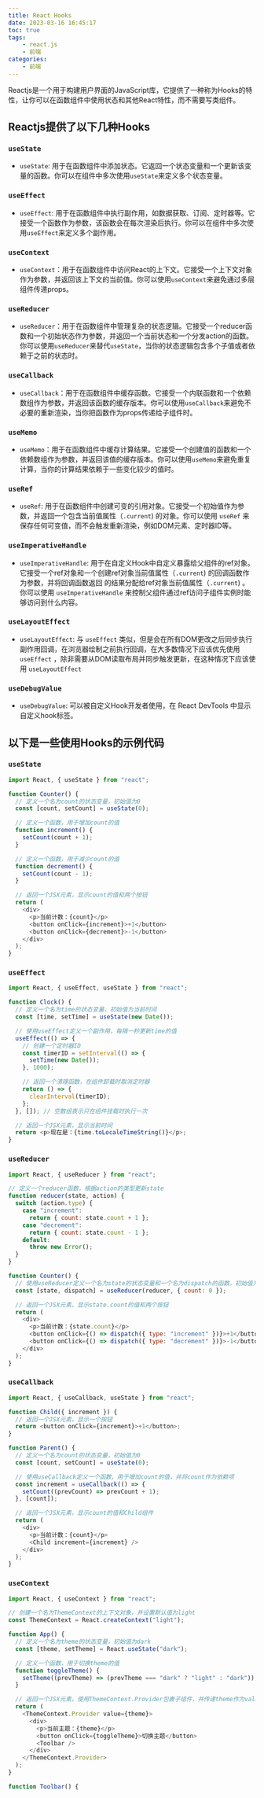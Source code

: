 ```yaml
---
title: React Hooks
date: 2023-03-16 16:45:17
toc: true
tags: 
    - react.js
    - 前端
categories:
    - 前端
---
```


Reactjs是一个用于构建用户界面的JavaScript库，它提供了一种称为Hooks的特性，让你可以在函数组件中使用状态和其他React特性，而不需要写类组件。

## Reactjs提供了以下几种Hooks

### `useState`

- `useState`: 用于在函数组件中添加状态。它返回一个状态变量和一个更新该变量的函数。你可以在组件中多次使用`useState`来定义多个状态变量。

### `useEffect`

- `useEffect`: 用于在函数组件中执行副作用，如数据获取、订阅、定时器等。它接受一个函数作为参数，该函数会在每次渲染后执行。你可以在组件中多次使用`useEffect`来定义多个副作用。

### `useContext`

- `useContext`：用于在函数组件中访问React的上下文。它接受一个上下文对象作为参数，并返回该上下文的当前值。你可以使用`useContext`来避免通过多层组件传递props。

<!--more-->

### `useReducer`

- `useReducer`：用于在函数组件中管理复杂的状态逻辑。它接受一个reducer函数和一个初始状态作为参数，并返回一个当前状态和一个分发action的函数。你可以使用`useReducer`来替代`useState`，当你的状态逻辑包含多个子值或者依赖于之前的状态时。

### `useCallback`

- `useCallback`：用于在函数组件中缓存函数。它接受一个内联函数和一个依赖数组作为参数，并返回该函数的缓存版本。你可以使用`useCallback`来避免不必要的重新渲染，当你把函数作为props传递给子组件时。

### `useMemo`

- `useMemo`：用于在函数组件中缓存计算结果。它接受一个创建值的函数和一个依赖数组作为参数，并返回该值的缓存版本。你可以使用`useMemo`来避免重复计算，当你的计算结果依赖于一些变化较少的值时。

### `useRef`

- `useRef`: 用于在函数组件中创建可变的引用对象。它接受一个初始值作为参数，并返回一个包含当前值属性（`.current`) 的对象。你可以使用
  `useRef`
  来保存任何可变值，而不会触发重新渲染，例如DOM元素、定时器ID等。

### `useImperativeHandle`

- `useImperativeHandle`: 用于在自定义Hook中自定义暴露给父组件的ref对象。它接受一个ref对象和一个创建ref对象当前值属性（`.current`) 的回调函数作为参数，并将回调函数返回
  的结果分配给ref对象当前值属性（`.current`) 。你可以使用
  `useImperativeHandle`
  来控制父组件通过ref访问子组件实例时能够访问到什么内容。

### `useLayoutEffect`

- `useLayoutEffect`: 与
  `useEffect`
  类似，但是会在所有DOM更改之后同步执行副作用回调，在浏览器绘制之前执行回调，在大多数情况下应该优先使用
  `useEffect`
  ，除非需要从DOM读取布局并同步触发更新，在这种情况下应该使用
  `useLayoutEffect`

### `useDebugValue`

- `useDebugValue`: 可以被自定义Hook开发者使用，在 React DevTools 中显示自定义hook标签。

## 以下是一些使用Hooks的示例代码

### `useState`

```js
import React, { useState } from "react";

function Counter() {
  // 定义一个名为count的状态变量，初始值为0
  const [count, setCount] = useState(0);

  // 定义一个函数，用于增加count的值
  function increment() {
    setCount(count + 1);
  }

  // 定义一个函数，用于减少count的值
  function decrement() {
    setCount(count - 1);
  }

  // 返回一个JSX元素，显示count的值和两个按钮
  return (
    <div>
      <p>当前计数：{count}</p>
      <button onClick={increment}>+1</button>
      <button onClick={decrement}>-1</button>
    </div>
  );
}
```

### `useEffect`

```js
import React, { useEffect, useState } from "react";

function Clock() {
  // 定义一个名为time的状态变量，初始值为当前时间
  const [time, setTime] = useState(new Date());

  // 使用useEffect定义一个副作用，每隔一秒更新time的值
  useEffect(() => {
    // 创建一个定时器ID
    const timerID = setInterval(() => {
      setTime(new Date());
    }, 1000);

    // 返回一个清理函数，在组件卸载时取消定时器
    return () => {
      clearInterval(timerID);
    };
  }, []); // 空数组表示只在组件挂载时执行一次

  // 返回一个JSX元素，显示当前时间
  return <p>现在是：{time.toLocaleTimeString()}</p>;
}
```

### `useReducer`

```js
import React, { useReducer } from "react";

// 定义一个reducer函数，根据action的类型更新state
function reducer(state, action) {
  switch (action.type) {
    case "increment":
      return { count: state.count + 1 };
    case "decrement":
      return { count: state.count - 1 };
    default:
      throw new Error();
  }
}

function Counter() {
  // 使用useReducer定义一个名为state的状态变量和一个名为dispatch的函数，初始值为{count:0}
  const [state, dispatch] = useReducer(reducer, { count: 0 });

  // 返回一个JSX元素，显示state.count的值和两个按钮
  return (
    <div>
      <p>当前计数：{state.count}</p>
      <button onClick={() => dispatch({ type: "increment" })}>+1</button>
      <button onClick={() => dispatch({ type: "decrement" })}>-1</button>
    </div>
  );
}
```

### `useCallback`

```js
import React, { useCallback, useState } from "react";

function Child({ increment }) {
  // 返回一个JSX元素，显示一个按钮
  return <button onClick={increment}>+1</button>;
}

function Parent() {
  // 定义一个名为count的状态变量，初始值为0
  const [count, setCount] = useState(0);

  // 使用useCallback定义一个函数，用于增加count的值，并将count作为依赖项
  const increment = useCallback(() => {
    setCount((prevCount) => prevCount + 1);
  }, [count]);

  // 返回一个JSX元素，显示count的值和Child组件
  return (
    <div>
      <p>当前计数：{count}</p>
      <Child increment={increment} />
    </div>
  );
}
```

### `useContext`

```js
import React, { useContext } from "react";

// 创建一个名为ThemeContext的上下文对象，并设置默认值为light
const ThemeContext = React.createContext("light");

function App() {
  // 定义一个名为theme的状态变量，初始值为dark
  const [theme, setTheme] = React.useState("dark");

  // 定义一个函数，用于切换theme的值
  function toggleTheme() {
    setTheme((prevTheme) => (prevTheme === "dark" ? "light" : "dark"));
  }

  // 返回一个JSX元素，使用ThemeContext.Provider包裹子组件，并传递theme作为value属性
  return (
    <ThemeContext.Provider value={theme}>
      <div>
        <p>当前主题：{theme}</p>
        <button onClick={toggleTheme}>切换主题</button>
        <Toolbar />
      </div>
    </ThemeContext.Provider>
  );
}

function Toolbar() {
```
